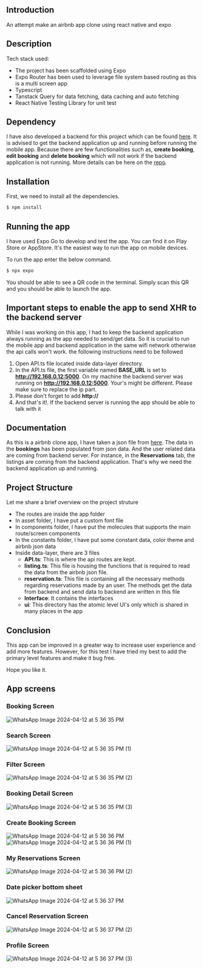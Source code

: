 ## Introduction

An attempt make an airbnb app clone using react native and expo
## Description

Tech stack used: 
  - The project has been scaffolded using Expo
  - Expo Router has been used to leverage file system based routing as this is a multi screen app
  - Typescript
  - Tanstack Query for data fetching, data caching and auto fetching
  - React Native Testing Library for unit test

## Dependency
I have also developed a backend for this project which can be found <a href="https://github.com/Shihab-Github/bookingapp-backend">here</a>. It is advised to get the backend
application up and running before running the mobile app. Because there are few functionalities such as, **create booking**, **edit booking** and **delete booking** which
will not work if the backend application is not running. More details can be here on the <a href="https://github.com/Shihab-Github/bookingapp-backend">repo</a>. 

## Installation

First, we need to install all the dependencies. 

```bash
$ npm install
```

## Running the app
I have used Expo Go to develop and test the app. You can find it on Play Store or AppStore. It's the easiest way to run the app on mobile devices. 

To run the app enter the below command.

```bash
$ npx expo
```
You should be able to see a QR code in the terminal. Simply scan this QR and you should be able to launch the app.

## Important steps to enable the app to send XHR to the backend server

While I was working on this app, I had to keep the backend application always running as the app needed to send/get data. So it is crucial to run the mobile app and
backend application in the same wifi network otherwise the api calls won't work. the following instructions need to be followed

1. Open API.ts file located inside data-layer directory. 
2. In the API.ts file, the first variable named **BASE_URL** is set to **http://192.168.0.12:5000**. On my machine the backend server was running on **http://192.168.0.12:5000**. Your's might be different. Please make sure to replace the ip part.
3. Please don't forget to add **http://**
4. And that's it!. If the backend server is running the app should be able to talk with it


## Documentation
As this is a airbnb clone app, I have taken a json file from <a href="https://public.opendatasoft.com/explore/dataset/air-bnb-listings/table/?disjunctive.neighbourhood&disjunctive.column_10&disjunctive.city">here</a>. The data in the **bookings** has been populated from json data. And the user related data are coming from backend server. For instance, in the **Reservations** tab, the listings are coming from the backend application. That's why we need the backend application up and running. 

## Project Structure
Let me share a brief overview on the project struture

- The routes are inside the app folder
- In asset folder, I have put a custom font file
- In components folder, I have put the molecules that supports the main route/screen components
- In the constants folder, I have put some constant data, color theme and airbnb json data
- Inside data-layer, there are 3 files
    - **API.ts**: This is where the api routes are kept.
    - **listing.ts**: This file is housing the functions that is required to read the data from the airbnb json file. 
    - **reservation.ts**: This file is containing all the necessary methods regarding reservations made by an user. The methods get the data from backend and send data to backend are written in this file
    - **Interface**: It contains the interfaces
    - **ui**: This directory has the atomic level UI's only which is shared in many places in the app
 
## Conclusion
This app can be improved in a greater way to increase user experience and add more features. However, for this test I have tried my best to add the primary level features and make it bug free. 

Hope you like it.  

## App screens

### Booking Screen
![WhatsApp Image 2024-04-12 at 5 36 35 PM](https://github.com/Shihab-Github/bookingapp/assets/22868908/a3434c7d-aa8a-4143-89bf-197f137509cd)

### Search Screen
![WhatsApp Image 2024-04-12 at 5 36 35 PM (1)](https://github.com/Shihab-Github/bookingapp/assets/22868908/8dc16764-ab8d-4aa2-aef7-bbc69abf2e9d)

### Filter Screen
![WhatsApp Image 2024-04-12 at 5 36 35 PM (2)](https://github.com/Shihab-Github/bookingapp/assets/22868908/b49d3624-838e-4850-b04d-4434d66d21bd)

### Booking Detail Screen
![WhatsApp Image 2024-04-12 at 5 36 35 PM (3)](https://github.com/Shihab-Github/bookingapp/assets/22868908/6a1ed354-fc4a-49ec-a3cb-ab5f89c6bd89)

### Create Booking Screen
![WhatsApp Image 2024-04-12 at 5 36 36 PM](https://github.com/Shihab-Github/bookingapp/assets/22868908/d07d2274-83f0-4157-86fc-0a5d1f231185)
![WhatsApp Image 2024-04-12 at 5 36 36 PM (1)](https://github.com/Shihab-Github/bookingapp/assets/22868908/0f79ae09-7360-49ce-b32c-030081f41a77)

### My Reservations Screen
![WhatsApp Image 2024-04-12 at 5 36 36 PM (2)](https://github.com/Shihab-Github/bookingapp/assets/22868908/1d33b6ba-bffe-4c98-abd0-d8c5e85777e3)

### Date picker bottom sheet
![WhatsApp Image 2024-04-12 at 5 36 37 PM](https://github.com/Shihab-Github/bookingapp/assets/22868908/e00eb1e8-cec1-41ae-a76e-5f5f3b452eb1)

### Cancel Reservation Screen
![WhatsApp Image 2024-04-12 at 5 36 37 PM (2)](https://github.com/Shihab-Github/bookingapp/assets/22868908/abf929dd-d4d3-4d96-97b7-290df131f04b)

### Profile Screen
![WhatsApp Image 2024-04-12 at 5 36 37 PM (3)](https://github.com/Shihab-Github/bookingapp/assets/22868908/01d5c2a2-c9d5-4852-a9dd-47e8f44281dd)












